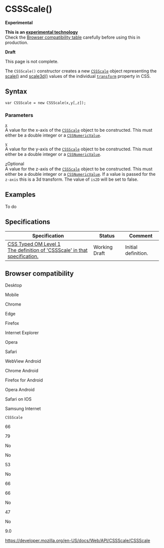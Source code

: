 # CSSScale()

**Experimental**

**This is an [experimental technology](https://developer.mozilla.org/en-US/docs/MDN/Guidelines/Conventions_definitions#experimental)**  
Check the [Browser compatibility table](#browser_compatibility) carefully before using this in production.

**Draft**

This page is not complete.

The `CSSScale()` constructor creates a new [`CSSScale`](../cssscale) object representing the [scale()](<https://developer.mozilla.org/en-US/docs/Web/CSS/transform-function/scale()>) and [scale3d()](<https://developer.mozilla.org/en-US/docs/Web/CSS/transform-function/scale()>) values of the individual [`transform`](https://developer.mozilla.org/en-US/docs/Web/CSS/transform) property in CSS.

## Syntax

    var CSSScale = new CSSScale(x,y[,z]);

### Parameters

[`x`](x)  
A value for the x-axis of the [`CSSScale`](../cssscale) object to be constructed. This must either be a double integer or a [`CSSNumericValue`](../cssnumericvalue).

[`y`](y)  
A value for the y-axis of the [`CSSScale`](../cssscale) object to be constructed. This must either be a double integer or a [`CSSNumericValue`](../cssnumericvalue).

[`z`](z)<span class="badge inline optional">Optional</span>  
A value for the z-axis of the [`CSSScale`](../cssscale) object to be constructed. This must either be a double integer or a [`CSSNumericValue`](../cssnumericvalue). If a value is passed for the `z-axis` this is a 3d transform. The value of `is2D` will be set to false.

## Examples

To do

## Specifications

<table><thead><tr class="header"><th>Specification</th><th>Status</th><th>Comment</th></tr></thead><tbody><tr class="odd"><td><a href="https://drafts.css-houdini.org/css-typed-om-1/#dom-cssscale-cssscale">CSS Typed OM Level 1<br />
<span class="small">The definition of 'CSSScale' in that specification.</span></a></td><td><span class="spec-wd">Working Draft</span></td><td>Initial definition.</td></tr></tbody></table>

## Browser compatibility

Desktop

Mobile

Chrome

Edge

Firefox

Internet Explorer

Opera

Safari

WebView Android

Chrome Android

Firefox for Android

Opera Android

Safari on IOS

Samsung Internet

`CSSScale`

66

79

No

No

53

No

66

66

No

47

No

9.0

<a href="https://developer.mozilla.org/en-US/docs/Web/API/CSSScale/CSSScale" class="_attribution-link">https://developer.mozilla.org/en-US/docs/Web/API/CSSScale/CSSScale</a>
